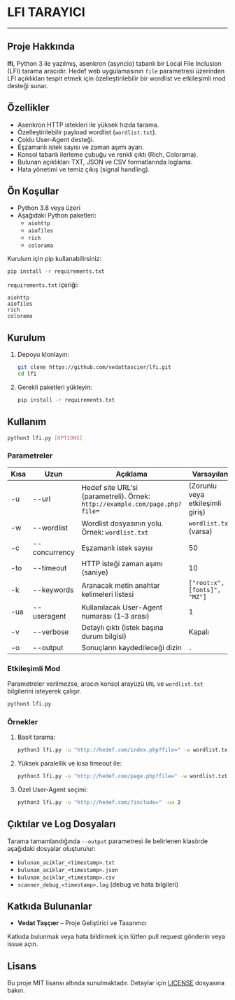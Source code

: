 # LFI TARAYICI
---

## Proje Hakkında

**lfi**, Python 3 ile yazılmış, asenkron (asyncio) tabanlı bir Local File Inclusion (LFI) tarama aracıdır. Hedef web uygulamasının `file` parametresi üzerinden LFI açıklıkları tespit etmek için özelleştirilebilir bir wordlist ve etkileşimli mod desteği sunar.

## Özellikler

- Asenkron HTTP istekleri ile yüksek hızda tarama.
- Özelleştirilebilir payload wordlist (`wordlist.txt`).
- Çoklu User-Agent desteği.
- Eşzamanlı istek sayısı ve zaman aşımı ayarı.
- Konsol tabanlı ilerleme çubuğu ve renkli çıktı (Rich, Colorama).
- Bulunan açıklıkları TXT, JSON ve CSV formatlarında loglama.
- Hata yönetimi ve temiz çıkış (signal handling).

## Ön Koşullar

- Python 3.8 veya üzeri
- Aşağıdaki Python paketleri:
  - `aiohttp`
  - `aiofiles`
  - `rich`
  - `colorama`

Kurulum için pip kullanabilirsiniz:

```bash
pip install -r requirements.txt
```

`requirements.txt` içeriği:

```
aiohttp
aiofiles
rich
colorama
```

## Kurulum

1. Depoyu klonlayın:

   ```bash
   git clone https://github.com/vedattascier/lfi.git
   cd lfi
   ```

2. Gerekli paketleri yükleyin:

   ```bash
   pip install -r requirements.txt
   ```


## Kullanım

```bash
python3 lfi.py [OPTIONS]
```

### Parametreler

| Kısa | Uzun             | Açıklama                                                                                         | Varsayılan                      |
|------|------------------|-------------------------------------------------------------------------------------------------|---------------------------------|
| -u   | --url            | Hedef site URL'si (parametreli). Örnek: `http://example.com/page.php?file=`                    | (Zorunlu veya etkileşimli giriş)|
| -w   | --wordlist       | Wordlist dosyasının yolu. Örnek: `wordlist.txt`                                                  | `wordlist.txt` (varsa)          |
| -c   | --concurrency    | Eşzamanlı istek sayısı                                                                          | 50                              |
| -to  | --timeout        | HTTP isteği zaman aşımı (saniye)                                                                | 10                              |
| -k   | --keywords       | Aranacak metin anahtar kelimeleri listesi                                                       | `["root:x", "[fonts]", "MZ"]` |
| -ua  | --useragent      | Kullanılacak User-Agent numarası (1–3 arası)                                                    | 1                               |
| -v   | --verbose        | Detaylı çıktı (istek başına durum bilgisi)                                                      | Kapalı                          |
| -o   | --output         | Sonuçların kaydedileceği dizin                                                                  | `.`                             |

### Etkileşimli Mod

Parametreler verilmezse, aracın konsol arayüzü `URL` ve `wordlist.txt` bilgilerini isteyerek çalışır.

```bash
python3 lfi.py
```

### Örnekler

1. Basit tarama:

   ```bash
   python3 lfi.py -u "http://hedef.com/index.php?file=" -w wordlist.txt
   ```

2. Yüksek paralellik ve kısa timeout ile:

   ```bash
   python3 lfi.py -u "http://hedef.com/page.php?file=" -w wordlist.txt -c 100 -to 5 -v
   ```

3. Özel User-Agent seçimi:

   ```bash
   python3 lfi.py -u "http://hedef.com/?include=" -ua 2
   ```

## Çıktılar ve Log Dosyaları

Tarama tamamlandığında `--output` parametresi ile belirlenen klasörde aşağıdaki dosyalar oluşturulur:

- `bulunan_aciklar_<timestamp>.txt`
- `bulunan_aciklar_<timestamp>.json`
- `bulunan_aciklar_<timestamp>.csv`
- `scanner_debug_<timestamp>.log` (debug ve hata bilgileri)

## Katkıda Bulunanlar

- **Vedat Taşçıer** – Proje Geliştirici ve Tasarımcı

Katkıda bulunmak veya hata bildirmek için lütfen pull request gönderin veya issue açın.

## Lisans

Bu proje MIT lisansı altında sunulmaktadır. Detaylar için [LICENSE](LICENSE) dosyasına bakın.

